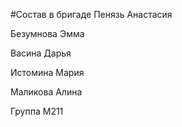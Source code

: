 #Состав в бригаде
 Пенязь Анастасия

 Безумнова Эмма
  
 Васина Дарья
 
 Истомина Мария
 
 Маликова Алина
 
Группа М211 

